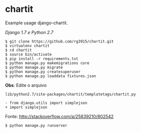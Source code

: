 # chartit

Example usage django-chartit.

*Django 1.7 e Python 2.7*

	$ git clone https://github.com/rg3915/chartit.git
	$ virtualenv chartit
	$ cd chartit
	$ source bin/activate
	$ pip install -r requirements.txt
	$ python manage.py makemigrations core
	$ python manage.py migrate
	$ python manage.py createsuperuser
	$ python manage.py loaddata fixtures.json

**Obs**: Edite o arquivo

``lib/python2.7/site-packages/chartit/templatetags/chartit.py``

	- from django.utils import simplejson
	+ import simplejson

Fonte: http://stackoverflow.com/a/25839210/802542

	$ python manage.py runserver